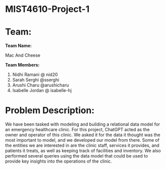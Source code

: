 # MIST4610-Project-1
# Team: 
**Team Name:**

Mac And Cheese

**Team Members:**

1. Nidhi Ramani @ nid20
2. Sarah Serghi @sserghi
3. Arushi Charu @arushicharu
4. Isabelle Jordan @ isabelle-hj

# Problem Description:

We have been tasked with modeling and building a relational data model for an emergency healthcare clinic. For this project, ChatGPT acted as the owner and operator of this clinic. We asked it for the data it thought was the most important to model, and we developed our model from there. Some of the entities we are interested in are the clinic staff, services it provides, and patients it treats, as well as keeping track of facilities and inventory. We also performed several queries using the data model that could be used to provide key insights into the operations of the clinic.
